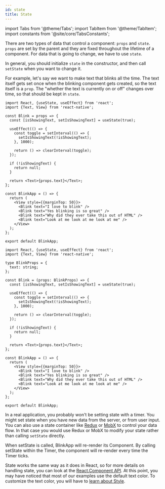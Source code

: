 ```yaml
---
id: state
title: State
---
```


import Tabs from '@theme/Tabs'; import TabItem from '@theme/TabItem'; import constants from '@site/core/TabsConstants';

There are two types of data that control a component: `props` and `state`. `props` are set by the parent and they are fixed throughout the lifetime of a component. For data that is going to change, we have to use `state`.

In general, you should initialize `state` in the constructor, and then call `setState` when you want to change it.

For example, let's say we want to make text that blinks all the time. The text itself gets set once when the blinking component gets created, so the text itself is a `prop`. The "whether the text is currently on or off" changes over time, so that should be kept in `state`.

<Tabs groupId="language" queryString defaultValue={constants.defaultSnackLanguage} values={constants.snackLanguages}>
<TabItem value="javascript">

```SnackPlayer name=State&ext=js
import React, {useState, useEffect} from 'react';
import {Text, View} from 'react-native';

const Blink = props => {
  const [isShowingText, setIsShowingText] = useState(true);

  useEffect(() => {
    const toggle = setInterval(() => {
      setIsShowingText(!isShowingText);
    }, 1000);

    return () => clearInterval(toggle);
  });

  if (!isShowingText) {
    return null;
  }

  return <Text>{props.text}</Text>;
};

const BlinkApp = () => {
  return (
    <View style={{marginTop: 50}}>
      <Blink text="I love to blink" />
      <Blink text="Yes blinking is so great" />
      <Blink text="Why did they ever take this out of HTML" />
      <Blink text="Look at me look at me look at me" />
    </View>
  );
};

export default BlinkApp;
```

</TabItem>
<TabItem value="typescript">

```SnackPlayer name=State&ext=tsx
import React, {useState, useEffect} from 'react';
import {Text, View} from 'react-native';

type BlinkProps = {
  text: string;
};

const Blink = (props: BlinkProps) => {
  const [isShowingText, setIsShowingText] = useState(true);

  useEffect(() => {
    const toggle = setInterval(() => {
      setIsShowingText(!isShowingText);
    }, 1000);

    return () => clearInterval(toggle);
  });

  if (!isShowingText) {
    return null;
  }

  return <Text>{props.text}</Text>;
};

const BlinkApp = () => {
  return (
    <View style={{marginTop: 50}}>
      <Blink text="I love to blink" />
      <Blink text="Yes blinking is so great" />
      <Blink text="Why did they ever take this out of HTML" />
      <Blink text="Look at me look at me look at me" />
    </View>
  );
};

export default BlinkApp;
```

</TabItem>
</Tabs>

In a real application, you probably won't be setting state with a timer. You might set state when you have new data from the server, or from user input. You can also use a state container like [Redux](https://redux.js.org/) or [MobX](https://mobx.js.org/) to control your data flow. In that case you would use Redux or MobX to modify your state rather than calling `setState` directly.

When setState is called, BlinkApp will re-render its Component. By calling setState within the Timer, the component will re-render every time the Timer ticks.

State works the same way as it does in React, so for more details on handling state, you can look at the [React.Component API](https://react.dev/reference/react/Component#setstate). At this point, you may have noticed that most of our examples use the default text color. To customize the text color, you will have to [learn about Style](style.md).